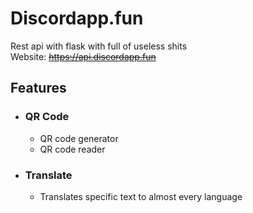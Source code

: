 # Discordapp.fun
Rest api with flask with full of useless shits\
Website: ~~https://api.discordapp.fun~~

## Features
- ### QR Code
  - QR code generator
  - QR code reader
 
- ### Translate
  - Translates specific text to almost every language
